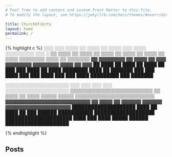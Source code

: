 ```yaml
---
# Feel free to add content and custom Front Matter to this file.
# To modify the layout, see https://jekyllrb.com/docs/themes/#overriding-theme-defaults

title: ChurchOfJorts
layout: home
permalink: /
---
```


{% highlight c %}
░░░      ░░░  ░░░░  ░░  ░░░░  ░░       ░░░░      ░░░  ░░░░  ░░░░░░░░░      ░░░        ░
▒▒  ▒▒▒▒  ▒▒  ▒▒▒▒  ▒▒  ▒▒▒▒  ▒▒  ▒▒▒▒  ▒▒  ▒▒▒▒  ▒▒  ▒▒▒▒  ▒▒▒▒▒▒▒▒  ▒▒▒▒  ▒▒  ▒▒▒▒▒▒▒
▓▓  ▓▓▓▓▓▓▓▓        ▓▓  ▓▓▓▓  ▓▓       ▓▓▓  ▓▓▓▓▓▓▓▓        ▓▓▓▓▓▓▓▓  ▓▓▓▓  ▓▓      ▓▓▓
██  ████  ██  ████  ██  ████  ██  ███  ███  ████  ██  ████  ████████  ████  ██  ███████
███      ███  ████  ███      ███  ████  ███      ███  ████  █████████      ███  ███████
                                                                                    
░░░░░░░░░░░░░░░░░░░░        ░░░      ░░░       ░░░        ░░░      ░░░░░░░░░░░░░░░░░░░░
▒▒▒▒▒▒▒▒▒▒▒▒▒▒▒▒▒▒▒▒▒▒▒▒▒▒  ▒▒  ▒▒▒▒  ▒▒  ▒▒▒▒  ▒▒▒▒▒  ▒▒▒▒▒  ▒▒▒▒▒▒▒▒▒▒▒▒▒▒▒▒▒▒▒▒▒▒▒▒▒
▓▓▓▓▓▓▓▓▓▓▓▓▓▓▓▓▓▓▓▓▓▓▓▓▓▓  ▓▓  ▓▓▓▓  ▓▓       ▓▓▓▓▓▓  ▓▓▓▓▓▓      ▓▓▓▓▓▓▓▓▓▓▓▓▓▓▓▓▓▓▓▓
████████████████████  ████  ██  ████  ██  ███  ██████  ███████████  ███████████████████
█████████████████████      ████      ███  ████  █████  ██████      ████████████████████
                                     
{% endhighlight %} 

## Posts